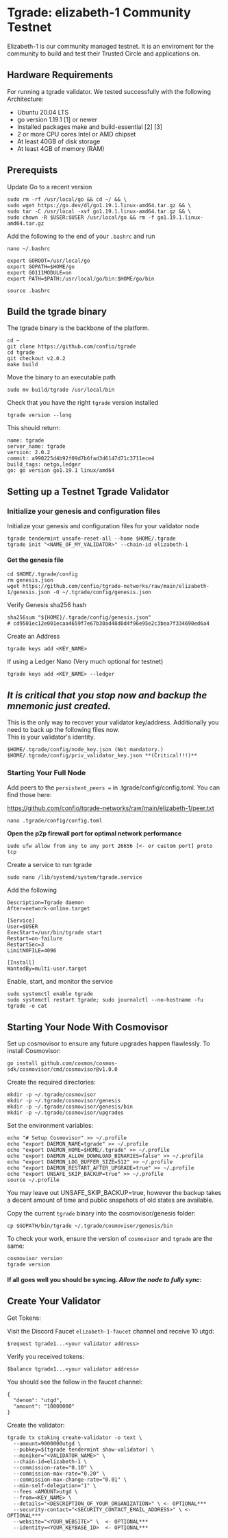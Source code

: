 # Tgrade: elizabeth-1 Community Testnet

Elizabeth-1 is our community managed testnet.  It is an enviroment for the community to build and test their Trusted Circle and applications on.

## Hardware Requirements
For running a tgrade validator. We tested successfully with the following Architecture:

- Ubuntu 20.04 LTS
- go version 1.19.1 [1] or newer
- Installed packages make and build-essential [2] [3]
- 2 or more CPU cores Intel or AMD chipset
- At least 40GB of disk storage
- At least 4GB of memory (RAM)

## Prerequists

Update Go to a recent version 

```
sudo rm -rf /usr/local/go && cd ~/ && \
sudo wget https://go.dev/dl/go1.19.1.linux-amd64.tar.gz && \
sudo tar -C /usr/local -xvf go1.19.1.linux-amd64.tar.gz && \
sudo chown -R $USER:$USER /usr/local/go && rm -f go1.19.1.linux-amd64.tar.gz
```
Add the following to the end of your `.bashrc` and run

```
nano ~/.bashrc
```
```
export GOROOT=/usr/local/go
export GOPATH=$HOME/go
export GO111MODULE=on
export PATH=$PATH:/usr/local/go/bin:$HOME/go/bin
```
```
source .bashrc
```

## Build the tgrade binary
The tgrade binary is the backbone of the platform. 
```
cd ~
git clone https://github.com/confio/tgrade
cd tgrade
git checkout v2.0.2
make build
```

Move the binary to an executable path
```
sudo mv build/tgrade /usr/local/bin
```
Check that you have the right `tgrade` version installed
```
tgrade version --long
```
This should return:
```
name: tgrade
server_name: tgrade
version: 2.0.2
commit: a990225d4b92f09d7b6fad3d6147d71c3711ece4
build_tags: netgo,ledger
go: go version go1.19.1 linux/amd64
```

## Setting up a Testnet Tgrade Validator

### Initialize your genesis and configuration files
Initialize your genesis and configuration files for your validator node

```
tgrade tendermint unsafe-reset-all --home $HOME/.tgrade
tgrade init "<NAME_OF_MY_VALIDATOR>" --chain-id elizabeth-1
```

#### Get the genesis file ####
```
cd $HOME/.tgrade/config
rm genesis.json
wget https://github.com/confio/tgrade-networks/raw/main/elizabeth-1/genesis.json -O ~/.tgrade/config/genesis.json
```

Verify Genesis sha256 hash
```
sha256sum "${HOME}/.tgrade/config/genesis.json"
# cd9501ec12e001ecaa4659f7e67b30ad48d0d4f96e95e2c3bea7f334690ed6a4
```

Create an Address
```
tgrade keys add <KEY_NAME> 
```

If using a Ledger Nano (Very much optional for testnet)
```
tgrade keys add <KEY_NAME> --ledger
```
## ***It is critical that you stop now and backup the mnemonic just created.*** ##  
  
This is the only way to recover your validator key/address.  Additionally you need to back up the following files now.  
This is your validator's identity.  
```
$HOME/.tgrade/config/node_key.json (Not mandatory.)
$HOME/.tgrade/config/priv_validator_key.json **(Critical!!!)**
```

### Starting Your Full Node  

Add peers to the `persistent_peers =` in .tgrade/config/config.toml.  You can find those here:  
  
https://github.com/confio/tgrade-networks/raw/main/elizabeth-1/peer.txt

```
nano .tgrade/config/config.toml
```
**Open the p2p firewall port for optimal network performance**
```
sudo ufw allow from any to any port 26656 [<- or custom port] proto tcp
```

Create a service to run tgrade
```
sudo nano /lib/systemd/system/tgrade.service
```
Add the following
```
Description=Tgrade daemon
After=network-online.target

[Service]
User=$USER
ExecStart=/usr/bin/tgrade start
Restart=on-failure
RestartSec=3
LimitNOFILE=4096

[Install]
WantedBy=multi-user.target
```
Enable, start, and monitor the service
```
sudo systemctl enable tgrade
sudo systemctl restart tgrade; sudo journalctl --no-hostname -fu tgrade -o cat
```  

## Starting Your Node With Cosmovisor
Set up cosmovisor to ensure any future upgrades happen flawlessly. To install Cosmovisor:
```
go install github.com/cosmos/cosmos-sdk/cosmovisor/cmd/cosmovisor@v1.0.0
```
Create the required directories:
```
mkdir -p ~/.tgrade/cosmovisor
mkdir -p ~/.tgrade/cosmovisor/genesis
mkdir -p ~/.tgrade/cosmovisor/genesis/bin
mkdir -p ~/.tgrade/cosmovisor/upgrades
```
Set the environment variables:
```
echo "# Setup Cosmovisor" >> ~/.profile
echo "export DAEMON_NAME=tgrade" >> ~/.profile
echo "export DAEMON_HOME=$HOME/.tgrade" >> ~/.profile
echo "export DAEMON_ALLOW_DOWNLOAD_BINARIES=false" >> ~/.profile
echo "export DAEMON_LOG_BUFFER_SIZE=512" >> ~/.profile
echo "export DAEMON_RESTART_AFTER_UPGRADE=true" >> ~/.profile
echo "export UNSAFE_SKIP_BACKUP=true" >> ~/.profile
source ~/.profile
```
You may leave out UNSAFE_SKIP_BACKUP=true, however the backup takes a decent amount of time and public snapshots of old states are available.

Copy the current `tgrade` binary into the cosmovisor/genesis folder:
```
cp $GOPATH/bin/tgrade ~/.tgrade/cosmovisor/genesis/bin
```
To check your work, ensure the version of `cosmovisor` and `tgrade` are the same:
```
cosmovisor version
tgrade version
```
#### If all goes well you should be syncing.  *Allow the node to fully sync:*

## Create Your Validator

Get Tokens:

Visit the Discord Faucet `elizabeth-1-faucet` channel and receive 10 utgd:
```
$request tgrade1...<your validator address>
```

Verify you received tokens:
```
$balance tgrade1...<your validator address>
```
You should see the follow in the faucet channel:
```
{
  "denom": "utgd",
  "amount": "10000000"
}
```

Create the validator:

```
tgrade tx staking create-validator -o text \
  --amount=9000000utgd \
  --pubkey=$(tgrade tendermint show-validator) \
  --moniker="<VALIDATOR_NAME>" \
  --chain-id=elizabeth-1 \
  --commission-rate="0.10" \
  --commission-max-rate="0.20" \
  --commission-max-change-rate="0.01" \
  --min-self-delegation="1" \
  --fees <AMOUNT>utgd \
  --from=<KEY_NAME> \
  --details="<DESCRIPTION_OF_YOUR_ORGANIZATION>" \ <- OPTIONAL***
  --security-contact="<SECURITY_CONTACT_EMAIL_ADDRESS>" \ <- OPTIONAL***
  --website="<YOUR_WEBSITE>" \  <- OPTIONAL***
  --identity=<YOUR_KEYBASE_ID>  <- OPTIONAL***

```  

